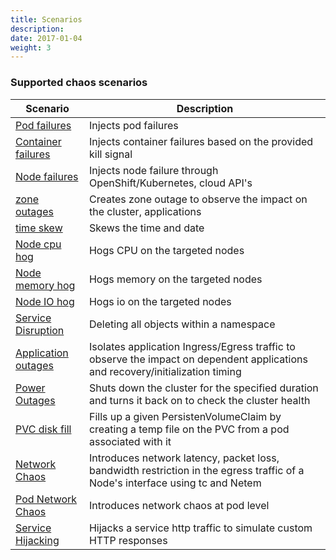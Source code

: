 ```yaml
---
title: Scenarios
description: 
date: 2017-01-04
weight: 3
---
```


### Supported chaos scenarios

Scenario   | Description                                                      
------------------------------------------- |------------------------------------------------------------------ |
[Pod failures](docs/scenarios/pod-scenario/_index.md) | Injects pod failures                                         
[Container failures](docs/scenarios/container-scenario/_index.md) | Injects container failures based on the provided kill signal
[Node failures](docs/scenarios/node-scenarios/_index.md) | Injects node failure through OpenShift/Kubernetes, cloud API's   
[zone outages](docs/scenarios/zone-outage-scenarios/_index.md) | Creates zone outage to observe the impact on the cluster, applications
[time skew](docs/scenarios/time-scenarios/_index.md) | Skews the time and date                                          
[Node cpu hog](docs/scenarios/cpu-hog-scenario/_index.md) | Hogs CPU on the targeted nodes
[Node memory hog](docs/scenarios/memory-hog-scenario/_index.md) | Hogs memory on the targeted nodes                         
[Node IO hog](docs/scenarios/io-hog-scenario/_index.md) | Hogs io on the targeted nodes                                    
[Service Disruption](docs/scenarios/service-disruption-scenarios/_index.md) | Deleting all objects within a namespace                          
[Application outages](docs/scenarios/application-outage/_index.md) | Isolates application Ingress/Egress traffic to observe the impact on dependent applications and recovery/initialization timing 
[Power Outages](docs/scenarios/power-outage-scenarios/_index.md) | Shuts down the cluster for the specified duration and turns it back on to check the cluster health 
[PVC disk fill](docs/scenarios/pvc-scenario/_index.md) | Fills up a given PersistenVolumeClaim by creating a temp file on the PVC from a pod associated with it 
[Network Chaos](docs/scenarios/network-chaos-scenario/_index.md) | Introduces network latency, packet loss, bandwidth restriction in the egress traffic of a Node's interface using tc and Netem
[Pod Network Chaos](docs/scenarios/pod-network-scenario/_index.md) | Introduces network chaos at pod level                            
[Service Hijacking](docs/scenarios/service-hijacking-scenario/_index.md) | Hijacks a service http traffic to simulate custom HTTP responses 

